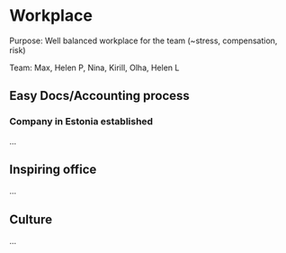 # Workplace

Purpose: Well balanced workplace for the team \(~stress, compensation, risk\)

Team: Max, Helen P, Nina, Kirill, Olha, Helen L

## Easy Docs/Accounting process

### Company in Estonia established

...

## Inspiring office

...

## Culture

...



